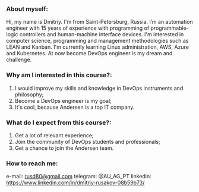 ### About myself:

Hi, my name is Dmitriy. I'm from Saint-Petersburg, Russia. I’m an automation engineer with 15 years 
of experience with programming of programmable-logic controllers 
and human-machine interface devices. I'm interested in computer science,
programming and management methodologies such as LEAN and Kanban.
I'm currently learning Linux administration, AWS, Azure and Kubernetes.
At now become DevOps engineer is my dream and challenge. 

### Why am I interested in this course?:

1. I would improve my skills and knowledge in DevOps instruments and philosophy; 
2. Become a DevOps engineer is my goal;
3. It's cool, because Andersen is a top IT company.                                                              

### What do I expect from this course?:

1. Get a lot of relevant experience;
2. Join the community of DevOps students and professionals;
3. Get a chance to join the Andersen team.

### How to reach me:

e-mail: rusd80@gmail.com
telegram: @AU_AG_PT
linkedin: https://www.linkedin.com/in/dmitriy-rusakov-08b59b73/